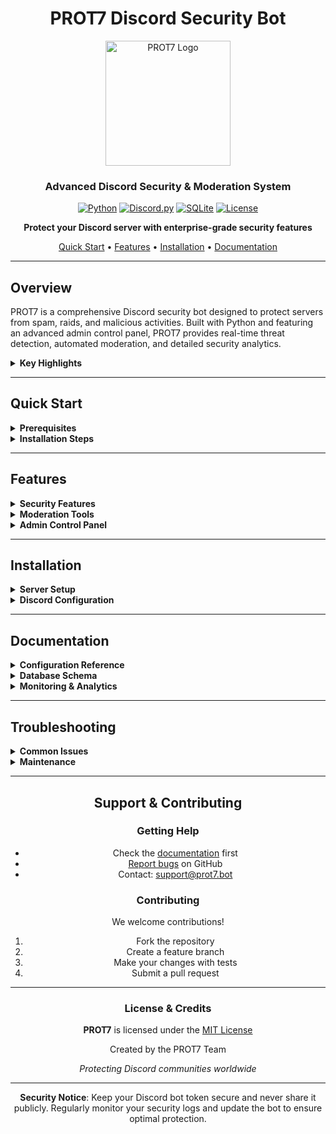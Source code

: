 <div align="center">

# PROT7 Discord Security Bot

<img src="https://hebbkx1anhila5yf.public.blob.vercel-storage.com/prot7-removebg-preview-77AKHnP0yPUTGVf11KDii74Z41z9Ab.png" alt="PROT7 Logo" width="200" height="200">

### Advanced Discord Security & Moderation System

[![Python](https://img.shields.io/badge/Python-3.8+-3776ab?style=for-the-badge&logo=python&logoColor=white)](https://python.org)
[![Discord.py](https://img.shields.io/badge/discord.py-2.0+-5865f2?style=for-the-badge&logo=discord&logoColor=white)](https://discordpy.readthedocs.io/)
[![SQLite](https://img.shields.io/badge/SQLite-Database-003b57?style=for-the-badge&logo=sqlite&logoColor=white)](https://sqlite.org/)
[![License](https://img.shields.io/badge/License-MIT-00d4aa?style=for-the-badge)](LICENSE)

**Protect your Discord server with enterprise-grade security features**

[Quick Start](#quick-start) • [Features](#features) • [Installation](#installation) • [Documentation](#documentation)

---

</div>

## Overview

PROT7 is a comprehensive Discord security bot designed to protect servers from spam, raids, and malicious activities. Built with Python and featuring an advanced admin control panel, PROT7 provides real-time threat detection, automated moderation, and detailed security analytics.

<details>
<summary><strong>Key Highlights</strong></summary>

- **Real-time Protection**: Advanced anti-spam and raid detection
- **Automated Moderation**: Smart content filtering and user management  
- **Admin Control Panel**: Comprehensive command-line management interface
- **Database Analytics**: SQLite-powered logging and statistics
- **Slash Commands**: Modern Discord interface with intuitive commands
- **Hot Configuration**: Live config reloading without restarts

</details>

---

## Quick Start

<details>
<summary><strong>Prerequisites</strong></summary>

### System Requirements
- **OS**: Debian 11+ / Ubuntu 20.04+ (recommended)
- **Python**: 3.8 or higher
- **Memory**: 512MB+ RAM available
- **Storage**: 1GB+ free disk space
- **Network**: Stable internet connection

### Required Packages
```bash
pip3 install discord.py asyncio sqlite3
```

</details>

<details>
<summary><strong>Installation Steps</strong></summary>

### 1. File Setup
Upload all files to your server root directory:
- `prot7.py` (main bot application)
- `prot7adm.py` (admin control panel)
- `prot7.env` (environment configuration)

### 2. Configure Bot Token
Edit `prot7.env` with your Discord bot token:
```env
DISCORD_TOKEN=your_actual_bot_token_here
```

### 3. Set Permissions
```bash
chmod +x prot7.py prot7adm.py
chmod 600 prot7.env
```

### 4. Start the Bot
```bash
# Method 1: Direct execution
python3 prot7.py

# Method 2: Using admin panel
python3 prot7adm.py
```

</details>

---

## Features

<details>
<summary><strong>Security Features</strong></summary>

### Anti-Spam Protection
- **Smart Detection**: AI-powered spam pattern recognition
- **Progressive Punishment**: Escalating consequences for repeat offenders
- **Rate Limiting**: Message frequency and content analysis
- **Mention Protection**: Prevents mass mention abuse

### Raid Protection
- **Join Rate Monitoring**: Detects suspicious member influx
- **Account Age Verification**: Filters new/suspicious accounts
- **Automatic Response**: Real-time threat mitigation
- **Alert System**: Instant notifications for security events

### Content Moderation
- **Word Filtering**: Customizable blocked word lists
- **Message Analysis**: Advanced content scanning
- **Auto-Deletion**: Instant removal of violating content
- **User Notifications**: Automated warning system

</details>

<details>
<summary><strong>Moderation Tools</strong></summary>

### Slash Commands
- `/security_status` - Real-time security dashboard
- `/ban <user> [reason]` - Advanced user banning with logging
- `/kick <user> [reason]` - User removal with audit trail
- `/setup` - Automated server configuration

### Traditional Commands
- `!p7 status` - Bot status and statistics
- `!p7 lockdown [channel]` - Emergency channel lockdown
- `!p7 unlock [channel]` - Channel access restoration
- `!p7 reload` - Hot configuration reload

### Advanced Features
- **Timeout Management**: Temporary user restrictions
- **Bulk Actions**: Mass message and user management
- **Role Integration**: Permission-based command access
- **Audit Logging**: Comprehensive action tracking

</details>

<details>
<summary><strong>Admin Control Panel</strong></summary>

### Dashboard Features
- **Real-time Monitoring**: Live bot status and metrics
- **Process Management**: Start, stop, restart bot operations
- **Resource Monitoring**: CPU, memory, and performance stats
- **Log Viewing**: Real-time log analysis and filtering

### Data Management
- **Security Logs**: Browse and export security events
- **Message History**: Search and analyze user messages
- **User Tracking**: Comprehensive user activity logs
- **Statistics Export**: CSV export for external analysis

### Configuration Management
- **Module Control**: Enable/disable bot features
- **Word Lists**: Manage blocked content filters
- **Channel Setup**: Configure logging and alert channels
- **Role Management**: Set up admin and moderator roles

### Maintenance Tools
- **Database Cleanup**: Automated data optimization
- **Log Rotation**: Automatic log file management
- **Backup Systems**: Data export and archival
- **Performance Tuning**: System optimization tools

</details>

---

## Installation

<details>
<summary><strong>Server Setup</strong></summary>

### Manual Installation
1. **Create Bot Directory**
   ```bash
   mkdir /opt/prot7
   cd /opt/prot7
   ```

2. **Upload Files**
   - Transfer all bot files to `/opt/prot7/`
   - Ensure proper file permissions

3. **Install Dependencies**
   ```bash
   pip3 install -r requirements.txt
   ```

### Systemd Service (Recommended)
Create service file:
```bash
sudo nano /etc/systemd/system/prot7.service
```

Service configuration:
```ini
[Unit]
Description=PROT7 Discord Security Bot
After=network.target
StartLimitIntervalSec=0

[Service]
Type=simple
Restart=always
RestartSec=10
User=prot7
WorkingDirectory=/opt/prot7
ExecStart=/usr/bin/python3 /opt/prot7/prot7.py
StandardOutput=journal
StandardError=journal

[Install]
WantedBy=multi-user.target
```

Enable and start:
```bash
sudo systemctl enable prot7.service
sudo systemctl start prot7.service
sudo systemctl status prot7.service
```

</details>

<details>
<summary><strong>Discord Configuration</strong></summary>

### Bot Permissions
Required Discord permissions:
- **Text Permissions**: Send Messages, Manage Messages, Read Message History
- **Moderation**: Kick Members, Ban Members, Timeout Members
- **Management**: Manage Channels, Manage Roles
- **Advanced**: Use Slash Commands, Embed Links

### Initial Setup
1. **Run Setup Command**
   ```
   /setup
   ```
   This automatically creates:
   - Security log channels
   - Moderation log channels  
   - Admin and moderator roles
   - Basic permissions structure

2. **Assign Roles**
   - Give `Prot7 Admin` role to server administrators
   - Give `Prot7 Moderator` role to trusted moderators

3. **Configure Channels**
   - Set up dedicated security logging channels
   - Configure alert notification channels
   - Adjust channel permissions as needed

</details>

---

## Documentation

<details>
<summary><strong>Configuration Reference</strong></summary>

### Bot Configuration (`config.json`)
```json
{
    "prefix": "!p7",
    "admin_roles": ["role_id_1", "role_id_2"],
    "mod_roles": ["role_id_3", "role_id_4"],
    "log_channel": "channel_id",
    "mod_log_channel": "channel_id",
    "security_alert_channel": "channel_id",
    "blocked_words": ["spam", "scam", "phishing"],
    "modules": {
        "anti_spam": true,
        "auto_mod": true,
        "channel_guard": true,
        "user_tracking": true,
        "advanced_audit": true,
        "raid_protection": true
    },
    "security": {
        "min_account_age_days": 7,
        "spam_threshold": 8,
        "max_mentions": 5,
        "mod_commands_require_reason": true,
        "dm_on_moderation": true,
        "auto_timeout_spam": true
    }
}
```

### Environment Variables (`prot7.env`)
```env
# Discord Bot Configuration
DISCORD_TOKEN=your_discord_bot_token_here

# Optional: Database Configuration
DATABASE_PATH=prot7.db

# Optional: Logging Configuration  
LOG_LEVEL=INFO
LOG_FILE=prot7.log
```

</details>

<details>
<summary><strong>Database Schema</strong></summary>

### Core Tables
- **messages**: User message history and content analysis
- **security_events**: Security incidents with severity levels
- **users**: User profiles and behavioral tracking
- **advanced_audit**: Detailed audit trails for all actions
- **server_stats**: Server analytics and growth metrics
- **moderation_actions**: Complete moderation history

### Data Retention
- **Messages**: 90 days (configurable)
- **Security Events**: 1 year (configurable)
- **Audit Logs**: Permanent (with cleanup tools)
- **Statistics**: Permanent (aggregated monthly)

</details>

<details>
<summary><strong>Monitoring & Analytics</strong></summary>

### Log Files
- `prot7.log` - Main application logs
- `prot7_bot.log` - Bot process output
- `security.log` - Security event details
- `admin.log` - Admin panel activity

### Metrics Dashboard
Access via admin panel:
```bash
python3 prot7adm.py
# Select: System Status & Statistics
```

Key metrics include:
- **Security Events**: Real-time threat detection
- **User Activity**: Message and interaction patterns
- **Server Health**: Performance and resource usage
- **Moderation Stats**: Action frequency and effectiveness

</details>

---

## Troubleshooting

<details>
<summary><strong>Common Issues</strong></summary>

### Bot Won't Start
**Symptoms**: Bot fails to connect or crashes on startup
**Solutions**:
- Verify Discord token in `prot7.env`
- Check Python version: `python3 --version`
- Install missing dependencies: `pip3 install -r requirements.txt`
- Review logs: `tail -f prot7.log`

### Permission Errors
**Symptoms**: Commands fail or features don't work
**Solutions**:
- Ensure bot has required Discord permissions
- Check bot role hierarchy (must be above moderated roles)
- Verify file permissions: `ls -la prot7*`
- Review Discord audit log for permission issues

### Database Issues
**Symptoms**: Data not saving or corruption errors
**Solutions**:
- Check disk space: `df -h`
- Verify write permissions in bot directory
- Run database maintenance via admin panel
- Restore from backup if available

### Performance Issues
**Symptoms**: Slow response times or high resource usage
**Solutions**:
- Monitor system resources: `htop`
- Run database vacuum via admin panel
- Clear old logs and data
- Consider server upgrade if needed

</details>

<details>
<summary><strong>Maintenance</strong></summary>

### Regular Maintenance Tasks
- **Weekly**: Review security logs and statistics
- **Monthly**: Clean up old database records
- **Quarterly**: Update bot and dependencies
- **As Needed**: Backup configuration and data

### Admin Panel Maintenance
```bash
python3 prot7adm.py
# Navigate to: Maintenance Tools
```

Available tools:
- Database cleanup and optimization
- Log file management and rotation
- Data export and backup
- Performance monitoring and tuning

</details>

---

<div align="center">

## Support & Contributing

### Getting Help
- Check the [documentation](#docs.prot7.bot) first
- [Report bugs](https://github.com/t9tuco/prot7/issues) on GitHub
- Contact: support@prot7.bot

### Contributing
We welcome contributions!

1. Fork the repository
2. Create a feature branch
3. Make your changes with tests
4. Submit a pull request

---

### License & Credits

**PROT7** is licensed under the [MIT License](LICENSE)

Created by the PROT7 Team

*Protecting Discord communities worldwide*

---

**Security Notice**: Keep your Discord bot token secure and never share it publicly. Regularly monitor your security logs and update the bot to ensure optimal protection.

</div>
